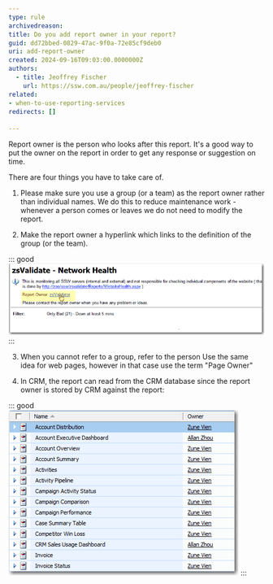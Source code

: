 ```yaml
---
type: rule
archivedreason:
title: Do you add report owner in your report?
guid: dd72bbed-0829-47ac-9f0a-72e85cf9deb0
uri: add-report-owner
created: 2024-09-16T09:03:00.0000000Z
authors: 
  - title: Jeoffrey Fischer
    url: https://ssw.com.au/people/jeoffrey-fischer
related:
- when-to-use-reporting-services
redirects: []

---
```


Report owner is the person who looks after this report. It's a good way to put the owner on the report in order to get any response or suggestion on time.

<!--endintro-->

There are four things you have to take care of.

1. Please make sure you use a group (or a team) as the report owner rather than individual names. We do this to reduce maintenance work - whenever a person comes or leaves we do not need to modify the report.

2. Make the report owner a hyperlink which links to the definition of the group (or the team).

::: good  
![Figure: Good example - Show report owner in the report](ReportOwner.gif) 
:::

3. When you cannot refer to a group, refer to the person
Use the same idea for web pages, however in that case use the term "Page Owner"

4. In CRM, the report can read from the CRM database since the report owner is stored by CRM against the report:

::: good  
![Figure: Good example - CRM - You already have a report owner so display this in your report](ReportOwnerCRM.gif) 
:::
